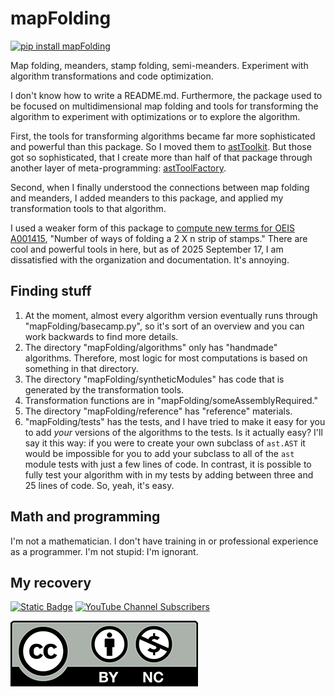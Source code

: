 # mapFolding

[![pip install mapFolding](https://img.shields.io/badge/pip%20install-mapFolding-gray.svg?colorB=3b434b)](https://pypi.org/project/mapFolding/)

Map folding, meanders, stamp folding, semi-meanders. Experiment with algorithm transformations and code optimization.

I don't know how to write a README.md. Furthermore, the package used to be focused on multidimensional map folding and tools for transforming the algorithm to experiment with optimizations or to explore the algorithm.

First, the tools for transforming algorithms became far more sophisticated and powerful than this package. So I moved them to [astToolkit](https://github.com/hunterhogan/astToolkit). But those got so sophisticated, that I create more than half of that package through another layer of meta-programming: [astToolFactory](https://github.com/hunterhogan/astToolFactory).

Second, when I finally understood the connections between map folding and meanders, I added meanders to this package, and applied my transformation tools to that algorithm.

I used a weaker form of this package to [compute new terms for OEIS A001415](https://oeis.org/A001415), "Number of ways of folding a 2 X n strip of stamps."
There are cool and powerful tools in here, but as of 2025 September 17, I am dissatisfied with the organization and documentation. It's annoying.

## Finding stuff

1. At the moment, almost every algorithm version eventually runs through "mapFolding/basecamp.py", so it's sort of an overview and you can work backwards to find more details.
2. The directory "mapFolding/algorithms" only has "handmade" algorithms. Therefore, most logic for most computations is based on something in that directory.
3. The directory "mapFolding/syntheticModules" has code that is generated by the transformation tools.
4. Transformation functions are in "mapFolding/someAssemblyRequired."
5. The directory "mapFolding/reference" has "reference" materials.
6. "mapFolding/tests" has the tests, and I have tried to make it easy for you to add _your_ versions of the algorithms to the tests. Is it actually easy? I'll say it this way: if you were to create your own subclass of `ast.AST` it would be impossible for you to add your subclass to all of the `ast` module tests with just a few lines of code. In contrast, it is possible to fully test your algorithm with in my tests by adding between three and 25 lines of code. So, yeah, it's easy.

## Math and programming

I'm not a mathematician. I don't have training in or professional experience as a programmer. I'm not stupid: I'm ignorant.

## My recovery

[![Static Badge](https://img.shields.io/badge/2011_August-Homeless_since-blue?style=flat)](https://HunterThinks.com/support)
[![YouTube Channel Subscribers](https://img.shields.io/youtube/channel/subscribers/UC3Gx7kz61009NbhpRtPP7tw)](https://www.youtube.com/@HunterHogan)

[![CC-BY-NC-4.0](https://github.com/hunterhogan/mapFolding/blob/main/CC-BY-NC-4.0.png)](https://creativecommons.org/licenses/by-nc/4.0/)
